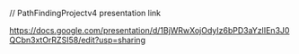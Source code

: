 // PathFindingProjectv4 presentation link

https://docs.google.com/presentation/d/1BjWRwXojOdyIz6bPD3aYzlIEn3J0QCbn3xtOrRZSI58/edit?usp=sharing

